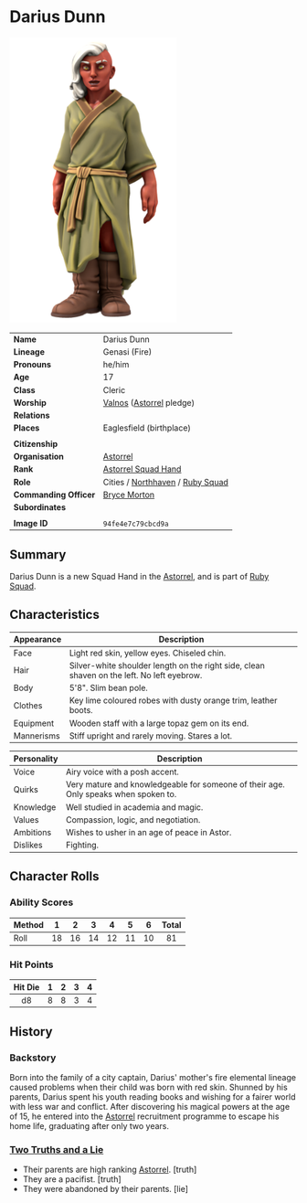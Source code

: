 # Darius Dunn

<img src="https://raw.githubusercontent.com/jesskelsall/astarus-images/main/characters/portraits/94fe4e7c79cbcd9a.png" height="500" />

|||
| --- | --- |
| **Name** | Darius Dunn | character.3
| **Lineage** | Genasi (Fire) |
| **Pronouns** | he/him |
| **Age** | 17 |
| **Class** | Cleric |
| **Worship** | [Valnos](../gods/deities/valnos.md) ([Astorrel](../organisations/astorrel/astorrel.md) pledge) |
| **Relations** | |
| **Places** | Eaglesfield (birthplace) |
|||
| **Citizenship** | |
| **Organisation** | [Astorrel](../organisations/astorrel/astorrel.md) |
| **Rank** | [Astorrel Squad Hand](../organisations/astorrel/ranks/astorrel-squad-hand.md) |
| **Role** | Cities / [Northhaven](../places/cities/northhaven.md) / [Ruby Squad](../organisations/astorrel/squads/ruby-squad.md) |
| **Commanding Officer** | [Bryce Morton](bryce-morton.md) |
| **Subordinates** | |
|||
| **Image ID** | `94fe4e7c79cbcd9a` |

## Summary

Darius Dunn is a new Squad Hand in the [Astorrel](../organisations/astorrel/astorrel.md), and is part of [Ruby Squad](../organisations/astorrel/squads/ruby-squad.md).

## Characteristics

| Appearance | Description |
| --- | --- |
| Face | Light red skin, yellow eyes. Chiseled chin. |
| Hair | Silver-white shoulder length on the right side, clean shaven on the left. No left eyebrow. |
| Body | 5'8". Slim bean pole. |
| Clothes | Key lime coloured robes with dusty orange trim, leather boots. |
| Equipment | Wooden staff with a large topaz gem on its end. |
| Mannerisms | Stiff upright and rarely moving. Stares a lot. |

| Personality | Description |
| --- | --- |
| Voice | Airy voice with a posh accent. |
| Quirks | Very mature and knowledgeable for someone of their age. Only speaks when spoken to. |
| Knowledge | Well studied in academia and magic. |
| Values | Compassion, logic, and negotiation. |
| Ambitions | Wishes to usher in an age of peace in Astor. |
| Dislikes | Fighting. |

## Character Rolls

### Ability Scores

| Method | 1 | 2 | 3 | 4 | 5 | 6 | Total |
| --- |:---:|:---:|:---:|:---:|:---:|:---:|:---:|
| Roll | 18 | 16 | 14 | 12 | 11 | 10 | 81 |

### Hit Points

| Hit Die | 1 | 2 | 3 | 4 |
|:---:|:---:|:---:|:---:|:---:|
| d8 | 8 | 8 | 3 | 4 |

## History

### Backstory

Born into the family of a city captain, Darius' mother's fire elemental lineage caused problems when their child was born with red skin. Shunned by his parents, Darius spent his youth reading books and wishing for a fairer world with less war and conflict. After discovering his magical powers at the age of 15, he entered into the [Astorrel](../organisations/astorrel/astorrel.md) recruitment programme to escape his home life, graduating after only two years.

### [Two Truths and a Lie](../mechanics/roleplay/two-truths-and-a-lie.md)

- Their parents are high ranking [Astorrel](../organisations/astorrel/astorrel.md). [truth]
- They are a pacifist. [truth]
- They were abandoned by their parents. [lie]
